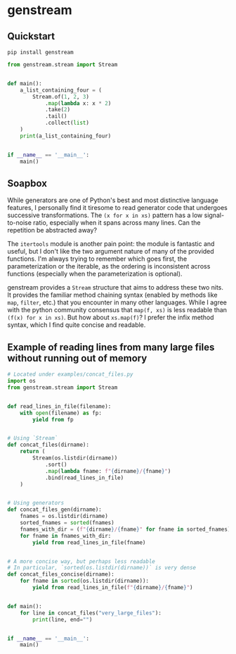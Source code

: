 # genstream

## Quickstart

`pip install genstream`

```python
from genstream.stream import Stream


def main():
    a_list_containing_four = (
        Stream.of(1, 2, 3)
            .map(lambda x: x * 2)
            .take(2)
            .tail()
            .collect(list)
    )
    print(a_list_containing_four)


if __name__ == '__main__':
    main()
```


## Soapbox
While generators are one of Python's best and most distinctive language features, I personally find it tiresome to read 
generator code that undergoes successive transformations. The `(x for x in xs)` pattern has a low signal-to-noise ratio, 
especially when it spans across many lines. Can the repetition be abstracted away?

The `itertools` module is another pain point: the module is fantastic and useful, but I don't like the two argument nature of
many of the provided functions. I'm always trying to remember which goes first, the parameterization or the iterable,
as the ordering is inconsistent across functions (especially when the parameterization is optional).

genstream provides a `Stream` structure that aims to address these two nits. It provides the familiar method chaining syntax
(enabled by methods like `map`, `filter`, etc.) that you encounter in many other languages. While I agree with
the python community consensus that `map(f, xs)` is less readable than `(f(x) for x in xs)`. But how about `xs.map(f)`? I
prefer the infix method syntax, which I find quite concise and readable.

## Example of reading lines from many large files without running out of memory

```python
# Located under examples/concat_files.py
import os
from genstream.stream import Stream


def read_lines_in_file(filename):
    with open(filename) as fp:
        yield from fp


# Using `Stream`
def concat_files(dirname):
    return (
        Stream(os.listdir(dirname))
            .sort()
            .map(lambda fname: f"{dirname}/{fname}")
            .bind(read_lines_in_file)
    )


# Using generators
def concat_files_gen(dirname):
    fnames = os.listdir(dirname)
    sorted_fnames = sorted(fnames)
    fnames_with_dir = (f"{dirname}/{fname}" for fname in sorted_fnames)
    for fname in fnames_with_dir:
        yield from read_lines_in_file(fname)


# A more concise way, but perhaps less readable
# In particular, `sorted(os.listdir(dirname))` is very dense
def concat_files_concise(dirname):
    for fname in sorted(os.listdir(dirname)):
        yield from read_lines_in_file(f"{dirname}/{fname}")


def main():
    for line in concat_files("very_large_files"):
        print(line, end="")


if __name__ == '__main__':
    main()
```
